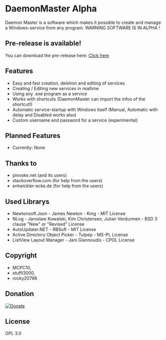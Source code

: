 
# DaemonMaster Alpha
Daemon Master is a software which makes it possible to create and manage a Windows-service from any program.
WARNING SOFTWARE IS IN ALPHA !

## Pre-release is available!
You can download the pre-release here: [Click here](https://github.com/TWC-Software/DaemonMaster/releases/latest)

## Features
- Easy and fast creation, deletion and editing of services
- Creating / Editing new services in realtime
- Using any .exe program as a service
- Works with shortcuts (DaemonMaster can import the infos of the shortcut!)
- Automatic service-startup with Windows itself (Manual, Automatic with delay and Disabled works also)
- Custom username and password for a service (experimental)

## Planned Features
- Currently: None

## Thanks to 
- pinvoke.net (and its users)
- stackoverflow.com (for help from the users)
- entwickler-ecke.de (for help from the users)

## Used Librarys
- Newtonsoft.Json - James Newton - King - MIT License
- NLog - Jaroslaw Kowalski, Kim Christensen, Julian Verdurmen - BSD 3 clause "New" or "Revised" License
- AutoUpdater.NET - RBSoft - MIT License
- Active Directory Object Picker - Tulpep - MS-PL License
- ListView Layout Manager - Jani Giannoudis - CPOL License

## Copyright 
- MCPC10,
- stuffi3000,
- rocky20798

## Donation
[![Donate](https://www.paypalobjects.com/en_US/i/btn/btn_donateCC_LG.gif)](https://paypal.me/stuffi3000)

## License 
GPL 3.0
